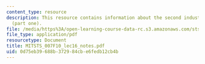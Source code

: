 ```yaml
---
content_type: resource
description: This resource contains information about the second industrial revolution
  (part one).
file: /media/https%3A/open-learning-course-data-rc.s3.amazonaws.com/sts-007-technology-in-history-fall-2010/0d75eb39688b372984cbe6fedb12cb4b_MITSTS_007F10_lec16_notes.pdf
file_type: application/pdf
resourcetype: Document
title: MITSTS_007F10_lec16_notes.pdf
uid: 0d75eb39-688b-3729-84cb-e6fedb12cb4b
---
```

